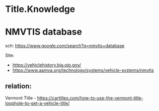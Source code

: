 # Title.Knowledge
# NMVTIS database
sch: https://www.google.com/search?q=nmvtis+database

Site:
- https://vehiclehistory.bja.ojp.gov/
- https://www.aamva.org/technology/systems/vehicle-systems/nmvtis

## relation:
Vermont Title - https://cartitles.com/how-to-use-the-vermont-title-loophole-to-get-a-vehicle-title/
